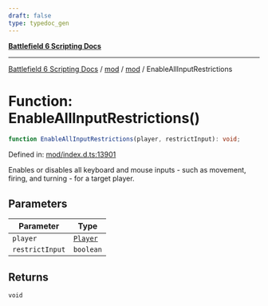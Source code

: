 ```yaml
---
draft: false
type: typedoc_gen
---
```


[**Battlefield 6 Scripting Docs**](../../../_index.md)

***

[Battlefield 6 Scripting Docs](../../../_index.md) / [mod](../../_index.md) / [mod](../_index.md) / EnableAllInputRestrictions

# Function: EnableAllInputRestrictions()

```ts
function EnableAllInputRestrictions(player, restrictInput): void;
```

Defined in: [mod/index.d.ts:13901](https://github.com/battlefield-portal-community/portal-docs/blob/ff09b2690670f74de7e97198022e5a97ff1161ff/generators/santiago/mod/index.d.ts#L13901)

Enables or disables all keyboard and mouse inputs - such as movement, firing, and turning - for a target player.

## Parameters

| Parameter | Type |
| ------ | ------ |
| `player` | [`Player`](../Player/_index.md) |
| `restrictInput` | `boolean` |

## Returns

`void`
